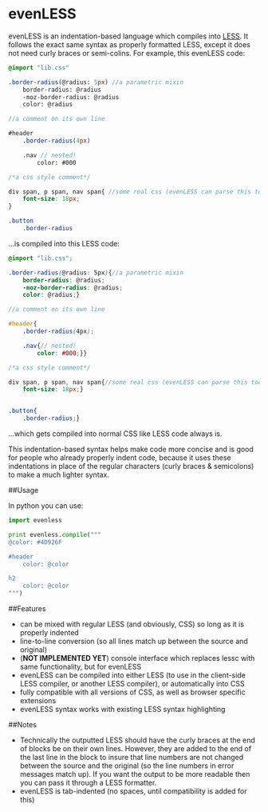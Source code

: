 evenLESS
========

evenLESS is an indentation-based language which compiles into [LESS](http://lesscss.org/). It follows the exact same syntax as properly formatted LESS, except it does not need curly braces or semi-colins. For example, this evenLESS code:

```scss
@import "lib.css"

.border-radius(@radius: 5px) //a parametric mixin
	border-radius: @radius
	-moz-border-radius: @radius
	color: @radius

//a comment on its own line

#header
	.border-radius(4px)

	.nav // nested!
		color: #000

/*a css style comment*/

div span, p span, nav span{ //some real css (evenLESS can parse this too)
    font-size: 18px;
}

.button
	.border-radius
```

...is compiled into this LESS code:

```scss
@import "lib.css";

.border-radius(@radius: 5px){//a parametric mixin
	border-radius: @radius;
	-moz-border-radius: @radius;
	color: @radius;}

//a comment on its own line

#header{
	.border-radius(4px);

	.nav{// nested!
		color: #000;}}

/*a css style comment*/

div span, p span, nav span{//some real css (evenLESS can parse this too)
	font-size: 18px;}


.button{
	.border-radius;}
```

...which gets compiled into normal CSS like LESS code always is.

This indentation-based syntax helps make code more concise and is good for people who already properly indent code, because it uses these indentations in place of the regular characters (curly braces & semicolons) to make a much lighter syntax.

##Usage

In python you can use:

```python
import evenless

print evenless.compile("""
@color: #4D926F

#header
	color: @color

h2
	color: @color
""")
```


##Features
 - can be mixed with regular LESS (and obviously, CSS) so long as it is properly indented
 - line-to-line conversion (so all lines match up between the source and original)
 - (**NOT IMPLEMENTED YET**) console interface which replaces lessc with same functionality, but for evenLESS
 - evenLESS can be compiled into either LESS (to use in the client-side LESS compiler, or another LESS compiler), or automatically into CSS
 - fully compatible with all versions of CSS, as well as browser specific extensions
 - evenLESS syntax works with existing LESS syntax highlighting


##Notes
 - Technically the outputted LESS should have the curly braces at the end of blocks be on their own lines. However, they are added to the end of the last line in the block to insure that line numbers are not changed between the source and the original (so the line numbers in error messages match up). If you want the output to be more readable then you can pass it through a LESS formatter.
 - evenLESS is tab-indented (no spaces, until compatibility is added for this)